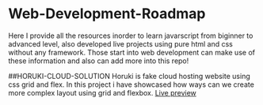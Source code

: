 # Web-Development-Roadmap
Here I provide all the resources inorder to learn javarscript from biginner to advanced level, also developed live projects using pure html and css without any framework. Those start
into web development can make use of these information and also can add more into this repo!

##HORUKI-CLOUD-SOLUTION
Horuki is fake cloud hosting website using css grid and flex. In this project i have showcased how ways can we create more complex layout using grid and flexbox.
[Live preview](https://upbeat-knuth-100715.netlify.app)
